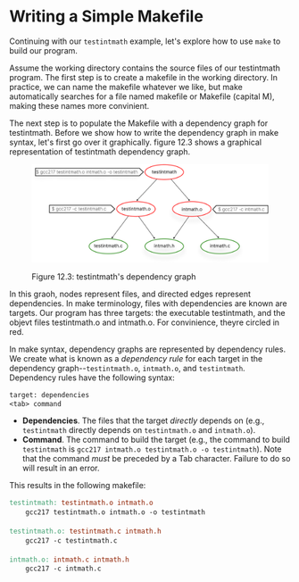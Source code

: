 # Writing a Simple Makefile

Continuing with our `testintmath` example, let's explore how to use `make` to build our program.

Assume the working directory contains the source files of our testintmath program. The first step is to create a makefile in the working directory. In practice, we can name the makefile whatever we like, but make automatically searches for a file named makefile or Makefile (capital M), making these names more convinient. 

The next step is to populate the Makefile with a dependency graph for testintmath. Before we show how to write the dependency graph in make syntax, let's first go over it graphically. figure 12.3 shows a graphical representation of testintmath dependency graph. 

<figure><img src="../.gitbook/assets/Group 125 (1).png" alt="" width="563"><figcaption><p>Figure 12.3: testintmath's dependency graph</p></figcaption></figure>


In this graoh, nodes represent files, and directed edges represent dependencies. In make terminology, files with dependencies are known are targets. Our program has three targets: the executable testintmath, and the objevt files testintmath.o and intmath.o. For convinience, theyre  circled in red. 

In make syntax, dependency graphs are represented by dependency rules. We create what is known as a _dependency rule_ for each target in the dependency graph--`testintmath.o`, `intmath.o`, and `testintmath`. Dependency rules have the following syntax:

```
target: dependencies
<tab> command
```

* **Dependencies**. The files that the target _directly_ depends on (e.g., `testintmath` directly depends on `testintmath.o` and `intmath.o`).
* **Command**. The command to build the target (e.g., the command to build `testintmath` is `gcc217 intmath.o testintmath.o -o testintmath`). Note that the command _must_ be preceded by a Tab character. Failure to do so will result in an error.

This results in the following makefile:

```makefile
testintmath: testintmath.o intmath.o
    gcc217 testintmath.o intmath.o -o testintmath

testintmath.o: testintmath.c intmath.h
    gcc217 -c testintmath.c

intmath.o: intmath.c intmath.h
    gcc217 -c intmath.c
```
